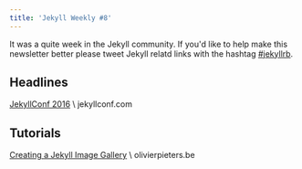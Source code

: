 ```yaml
---
title: 'Jekyll Weekly #8'
---
```


It was a quite week in the Jekyll community. If you'd like to help make this newsletter better please tweet Jekyll relatd links with the hashtag [#jekyllrb](https://twitter.com/search?q=%23jekyllrb).

## Headlines
[JekyllConf 2016](http://jekyllconf.com/) \\
jekyllconf.com

## Tutorials
[Creating a Jekyll Image Gallery](http://olivierpieters.be/blog/2016/02/26/creating-a-jekyll-image-gallery.html) \\
olivierpieters.be